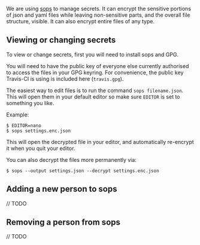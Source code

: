 We are using [sops](https://github.com/mozilla/sops) to manage secrets. It can encrypt the sensitive portions of json and yaml files while leaving non-sensitive parts, and the overall file structure, visible. It can also encrypt entire files of any type.

## Viewing or changing secrets

To view or change secrets, first you will need to install sops and GPG.

You will need to have the public key of everyone else currently authorised to access the files in your GPG keyring. For convenience, the public key Travis-CI is using is included here (`travis.gpg`).

The easiest way to edit files is to run the command `sops filename.json`. This will open them in your default editor so make sure `EDITOR` is set to something you like.

Example:

```
$ EDITOR=nano
$ sops settings.enc.json
```

This will open the decrypted file in your editor, and automatically re-encrypt it when you quit your editor.

You can also decrypt the files more permanently via:

```
$ sops --output settings.json --decrypt settings.enc.json
```

## Adding a new person to sops

// TODO

## Removing a person from sops

// TODO
